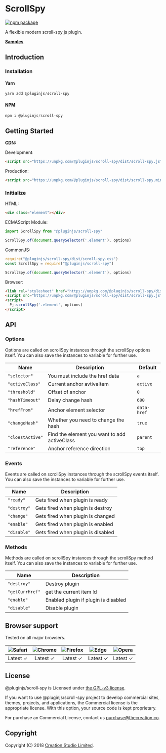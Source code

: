 # ScrollSpy

[![npm package](https://img.shields.io/npm/v/@pluginjs/scroll-spy.svg)](https://www.npmjs.com/package/@pluginjs/scroll-spy)

A flexible modern scroll-spy js plugin.

**[Samples](https://codesandbox.io/s/github/pluginjs/pluginjs/tree/master/modules/scrollSpy/samples)**

## Introduction

### Installation

#### Yarn

```javascript
yarn add @pluginjs/scroll-spy
```

#### NPM

```javascript
npm i @pluginjs/scroll-spy
```

## Getting Started

**CDN:**

Development:

```html
<script src="https://unpkg.com/@pluginjs/scroll-spy/dist/scroll-spy.js"></script>
```

Production:

```html
<script src="https://unpkg.com/@pluginjs/scroll-spy/dist/scroll-spy.min.js"></script>
```

### Initialize

HTML:

```html
<div class="element"></div>
```

ECMAScript Module:

```javascript
import ScrollSpy from "@pluginjs/scroll-spy"

ScrollSpy.of(document.querySelector('.element'), options)
```

CommonJS:

```javascript
require("@pluginjs/scroll-spy/dist/scroll-spy.css")
const ScrollSpy = require("@pluginjs/scroll-spy")

ScrollSpy.of(document.querySelector('.element'), options)
```

Browser:

```html
<link rel="stylesheet" href="https://unpkg.com/@pluginjs/scroll-spy/dist/scroll-spy.css">
<script src="https://unpkg.com/@pluginjs/scroll-spy/dist/scroll-spy.js"></script>
<script>
  Pj.scrollSpy('.element', options)
</script>
```

## API

### Options

Options are called on scrollSpy instances through the scrollSpy options itself.
You can also save the instances to variable for further use.

Name | Description | Default
--|--|--
`"selector"` | You must include the href data | `a`
`"activeClass"` | Current anchor avtiveItem | `active`
`"threshold"` | Offset of anchor | `0`
`"hashTimeout"` | Delay change hash | `600`
`"hrefFrom"` | Anchor element selector | `data-href`
`"changeHash"` | Whether you need to change the hash | `true`
`"cloestActive"` | Find the element you want to add activeClass | `parent`
`"reference"` | Anchor reference direction | `top`

### Events

Events are called on scrollSpy instances through the scrollSpy events itself.
You can also save the instances to variable for further use.

Name | Description
--|--
`"ready"` | Gets fired when plugin is ready
`"destroy"` | Gets fired when plugin is destroy
`"change"` | Gets fired when plugin is changed
`"enable"` | Gets fired when plugin is enabled
`"disable"` | Gets fired when plugin is disabled

### Methods

Methods are called on scrollSpy instances through the scrollSpy method itself.
You can also save the instances to variable for further use.

Name | Description
--|--
`"destroy"` | Destroy plugin
`"getCurrHref"` | get the current item Id
`"enable"` | Enabled plugin if plugin is disabled
`"disable"` | Disable plugin

## Browser support

Tested on all major browsers.

| <img src="https://raw.githubusercontent.com/alrra/browser-logos/master/src/safari/safari_32x32.png" alt="Safari"> | <img src="https://raw.githubusercontent.com/alrra/browser-logos/master/src/chrome/chrome_32x32.png" alt="Chrome"> | <img src="https://raw.githubusercontent.com/alrra/browser-logos/master/src/firefox/firefox_32x32.png" alt="Firefox"> | <img src="https://raw.githubusercontent.com/alrra/browser-logos/master/src/edge/edge_32x32.png" alt="Edge"> | <img src="https://raw.githubusercontent.com/alrra/browser-logos/master/src/opera/opera_32x32.png" alt="Opera"> |
|:--:|:--:|:--:|:--:|:--:|
| Latest ✓ | Latest ✓ | Latest ✓ | Latest ✓ | Latest ✓ |

## License

@pluginjs/scroll-spy is Licensed under [the GPL-v3 license](LICENSE).

If you want to use @pluginjs/scroll-spy project to develop commercial sites, themes, projects, and applications, the Commercial license is the appropriate license. With this option, your source code is kept proprietary.

For purchase an Commercial License, contact us purchase@thecreation.co.

## Copyright

Copyright (C) 2018 [Creation Studio Limited](creationstudio.com).